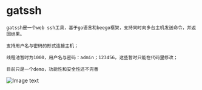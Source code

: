 # gatssh

    gatssh是一个web ssh工具，基于go语言和beego框架，支持同时向多台主机发送命令，并返回结果。
    
    支持用户名与密码的形式连接主机；
    
    线程池暂时为1000，用户名与密码：admin；123456，这些暂时只能在代码里修改；
    
    目前只是一个demo，功能性和安全性还不完善
    
![Image text](https://github.com/AlstonCui/gatssh/blob/master/img/WechatIMG7.jpeg)

